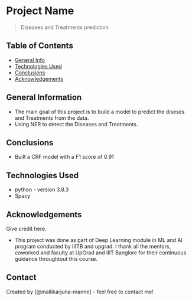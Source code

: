 # Project Name
> Diseases and Treatments prediction


## Table of Contents
* [General Info](#general-information)
* [Technologies Used](#technologies-used)
* [Conclusions](#conclusions)
* [Acknowledgements](#acknowledgements)

<!-- You can include any other section that is pertinent to your problem -->

## General Information
- The main goal of this project is to build a model to predict the diseses and Treatments from the data.
- Using NER to detect the Diseases and Treatments.



<!-- You don't have to answer all the questions - just the ones relevant to your project. -->

## Conclusions
- Built a CRF model with a F1 score of 0.91

<!-- You don't have to answer all the questions - just the ones relevant to your project. -->


## Technologies Used
- python - version 3.8.3
- Spacy

<!-- As the libraries versions keep on changing, it is recommended to mention the version of library used in this project -->

## Acknowledgements
Give credit here.
- This project was done as part of Deep Learning module in ML and AI program conducted by IIITB and upgrad. I thank all the mentors, coworked and faculty at UpGrad and IIIT Banglore for their continuous guidance throughtout this course.


## Contact
Created by [@mallikarjuna-manne] - feel free to contact me!


<!-- Optional -->
<!-- ## License -->
<!-- This project is open source and available under the [... License](). -->

<!-- You don't have to include all sections - just the one's relevant to your project -->